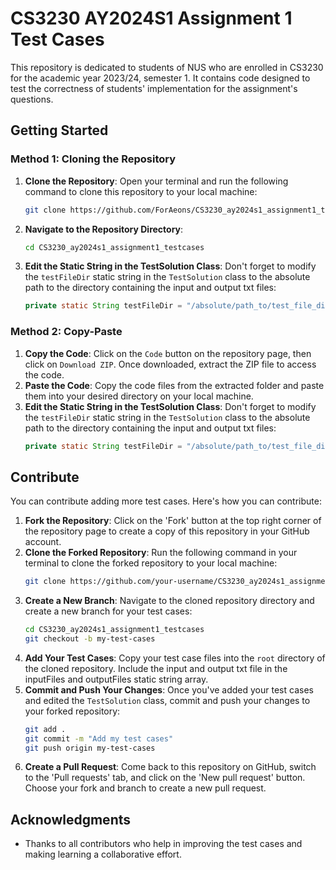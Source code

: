 # CS3230 AY2024S1 Assignment 1 Test Cases

This repository is dedicated to students of NUS who are enrolled in CS3230 for the academic year 2023/24, semester 1. It contains code designed to test the correctness of students' implementation for the assignment's questions.

## Getting Started

### Method 1: Cloning the Repository

1. **Clone the Repository**: Open your terminal and run the following command to clone this repository to your local machine:
    ```bash
    git clone https://github.com/ForAeons/CS3230_ay2024s1_assignment1_testcases.git
    ```
2. **Navigate to the Repository Directory**: 
    ```bash
    cd CS3230_ay2024s1_assignment1_testcases
    ```
3. **Edit the Static String in the TestSolution Class**: Don't forget to modify the `testFileDir` static string in the `TestSolution` class to the absolute path to the directory containing the input and output txt files:
    ```java
    private static String testFileDir = "/absolute/path_to/test_file_dir/";
    ```

### Method 2: Copy-Paste

1. **Copy the Code**: Click on the `Code` button on the repository page, then click on `Download ZIP`. Once downloaded, extract the ZIP file to access the code.
2. **Paste the Code**: Copy the code files from the extracted folder and paste them into your desired directory on your local machine.
3. **Edit the Static String in the TestSolution Class**: Don't forget to modify the `testFileDir` static string in the `TestSolution` class to the absolute path to the directory containing the input and output txt files:
    ```java
    private static String testFileDir = "/absolute/path_to/test_file_dir/";
    ```

## Contribute

You can contribute adding more test cases. Here's how you can contribute:

1. **Fork the Repository**: Click on the 'Fork' button at the top right corner of the repository page to create a copy of this repository in your GitHub account.
2. **Clone the Forked Repository**: Run the following command in your terminal to clone the forked repository to your local machine:
    ```bash
    git clone https://github.com/your-username/CS3230_ay2024s1_assignment1_testcases.git
    ```
3. **Create a New Branch**: Navigate to the cloned repository directory and create a new branch for your test cases:
    ```bash
    cd CS3230_ay2024s1_assignment1_testcases
    git checkout -b my-test-cases
    ```
4. **Add Your Test Cases**: Copy your test case files into the `root` directory of the cloned repository. Include the input and output txt file in the inputFiles and outputFiles static string array.
5. **Commit and Push Your Changes**: Once you've added your test cases and edited the `TestSolution` class, commit and push your changes to your forked repository:
    ```bash
    git add .
    git commit -m "Add my test cases"
    git push origin my-test-cases
    ```
6. **Create a Pull Request**: Come back to this repository on GitHub, switch to the 'Pull requests' tab, and click on the 'New pull request' button. Choose your fork and branch to create a new pull request.

## Acknowledgments

- Thanks to all contributors who help in improving the test cases and making learning a collaborative effort.

